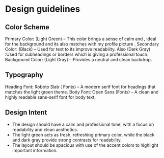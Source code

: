 # Design guidelines

## Color Scheme

Primary Color: (Light Green) – This color brings a sense of calm and , ideal for the background and its also matches with my profile picture .
Secondary Color: (Black) – Used for text to its improve readability.
Also  (Dark Gray) :Used for subheadings or borders which is  giving a  professional touch.
Background Color: (Light Gray) – Provides a neutral and clean backdrop.

## Typography

Heading Font: Roboto Slab ( Fonts) – A modern serif font for headings that matches the light green theme.
Body Font: Open Sans (Fonts) – A clean and highly readable sans-serif font for body text.

## Design Intent

- The design should have a calm and professional tone, with a focus on readability and clean aesthetics.
- The light green acts as fresh, refreshing primary color, while the black and dark gray provide strong contrasts for readability.
- The layout should be spacious with  use of the accent colors to highlight important information.